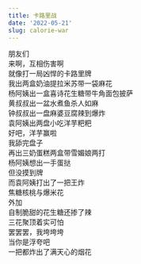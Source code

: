 ```yaml
---
title: 卡路里战
date: '2022-05-21'
slug: calorie-war
---
```


朋友们  
来啊，互相伤害啊  
就像打一局凶悍的卡路里牌  
我出两盒奶油提拉米苏带一袋麻花  
杨阿姨出一盒喜诗花生糖带牛角面包披萨  
黄叔叔出一盆水煮鱼杀人如麻  
钟叔叔出一盘麻婆豆腐辣到爆炸  
袁阿姨出两盘小吃洋芋粑粑  
好吧，洋芋赢啦  
我舔完盘子  
再出三奶蛋糕两盒带雪媚娘两打<!--# 上周第一次做三奶蛋糕，今天第一次做雪媚娘，但我懒得包馅了，于是戏称之为雪媚爹 -->  
杨阿姨想出一手蛋挞<!--# 为了给袁阿姨庆生（就是《[我买糕得](/cn/2022/04/buy-cake/)》里提的猴父子蛋挞） -->  
但没摸到牌  
而袁阿姨打出了一把王炸  
焦糖核桃与爆米花<!--# 最近袁阿姨对熬糖产生了强烈兴趣 -->  
外加  
自制脆甜的花生糖还掺了辣<!--# 太狠了，你是猴子派来的刺客吗 -->  
三花聚顶着实可怕<!--# 我喜脆（糖与花生都脆）、喜花生、嗜辣 -->  
罢罢罢，我垮垮垮  
当你是浮夸吧  
一把都炸出了满天心的烟花<!--# 烟花是杨阿姨对我的感受的猜测，这猜测几乎是我肚子里的蛔虫了，相当了解我的用词风格 -->

<!--# 袁阿姨新研制出来的辣花生糖真是令人叹为观止！一大块塞嘴里咔哧咔哧相当过瘾，十秒钟后辣味开始上头，真的跟放烟花似的。今天吃得难以罢手，明早打球我得更卖力了。曾经随机听到过火箭少女101的《卡路里》，大概可以当这篇的背景音乐吧。 -->

